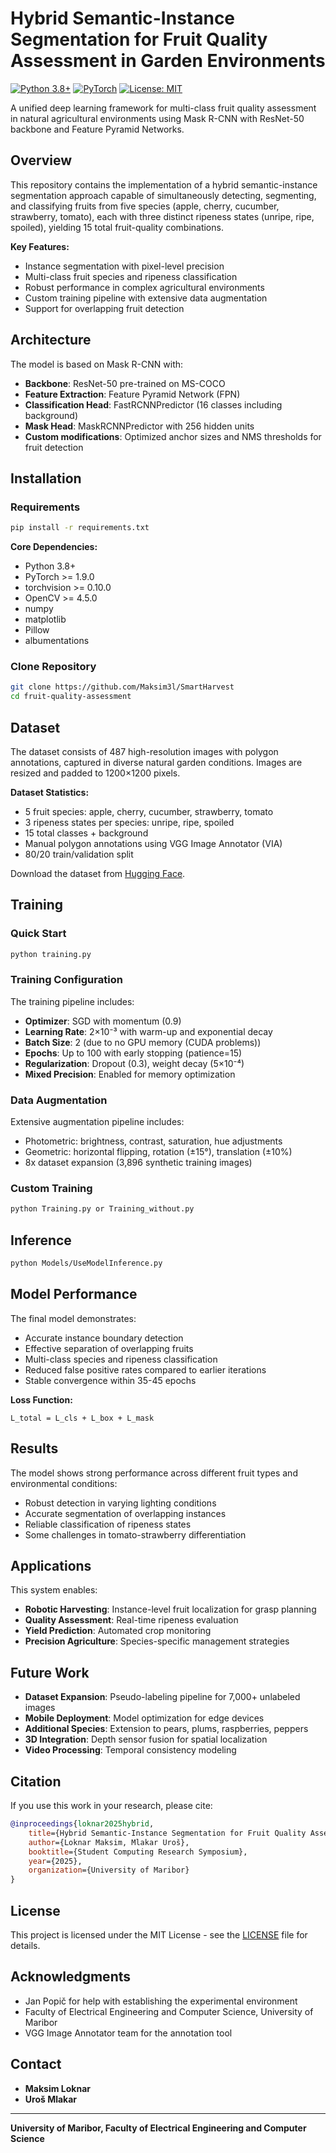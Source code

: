 # Hybrid Semantic-Instance Segmentation for Fruit Quality Assessment in Garden Environments

[![Python 3.8+](https://img.shields.io/badge/python-3.8+-blue.svg)](https://www.python.org/downloads/release/python-380/)
[![PyTorch](https://img.shields.io/badge/PyTorch-%23EE4C2C.svg?style=flat&logo=PyTorch&logoColor=white)](https://pytorch.org/)
[![License: MIT](https://img.shields.io/badge/License-MIT-yellow.svg)](https://opensource.org/licenses/MIT)

A unified deep learning framework for multi-class fruit quality assessment in natural agricultural environments using Mask R-CNN with ResNet-50 backbone and Feature Pyramid Networks.

## Overview

This repository contains the implementation of a hybrid semantic-instance segmentation approach capable of simultaneously detecting, segmenting, and classifying fruits from five species (apple, cherry, cucumber, strawberry, tomato), each with three distinct ripeness states (unripe, ripe, spoiled), yielding 15 total fruit-quality combinations.

**Key Features:**
- Instance segmentation with pixel-level precision
- Multi-class fruit species and ripeness classification
- Robust performance in complex agricultural environments
- Custom training pipeline with extensive data augmentation
- Support for overlapping fruit detection

## Architecture

The model is based on Mask R-CNN with:
- **Backbone**: ResNet-50 pre-trained on MS-COCO
- **Feature Extraction**: Feature Pyramid Network (FPN)
- **Classification Head**: FastRCNNPredictor (16 classes including background)
- **Mask Head**: MaskRCNNPredictor with 256 hidden units
- **Custom modifications**: Optimized anchor sizes and NMS thresholds for fruit detection

## Installation

### Requirements
```bash
pip install -r requirements.txt
```

**Core Dependencies:**
- Python 3.8+
- PyTorch >= 1.9.0
- torchvision >= 0.10.0
- OpenCV >= 4.5.0
- numpy
- matplotlib
- Pillow
- albumentations

### Clone Repository
```bash
git clone https://github.com/Maksim3l/SmartHarvest
cd fruit-quality-assessment
```

## Dataset

The dataset consists of 487 high-resolution images with polygon annotations, captured in diverse natural garden conditions. Images are resized and padded to 1200×1200 pixels.

**Dataset Statistics:**
- 5 fruit species: apple, cherry, cucumber, strawberry, tomato
- 3 ripeness states per species: unripe, ripe, spoiled
- 15 total classes + background
- Manual polygon annotations using VGG Image Annotator (VIA)
- 80/20 train/validation split

Download the dataset from [Hugging Face](TheCoffeeAddict/SmartHarvest).

## Training

### Quick Start
```bash
python training.py
```

### Training Configuration
The training pipeline includes:
- **Optimizer**: SGD with momentum (0.9)
- **Learning Rate**: 2×10⁻³ with warm-up and exponential decay
- **Batch Size**: 2 (due to no GPU memory (CUDA problems))
- **Epochs**: Up to 100 with early stopping (patience=15)
- **Regularization**: Dropout (0.3), weight decay (5×10⁻⁴)
- **Mixed Precision**: Enabled for memory optimization

### Data Augmentation
Extensive augmentation pipeline includes:
- Photometric: brightness, contrast, saturation, hue adjustments
- Geometric: horizontal flipping, rotation (±15°), translation (±10%)
- 8x dataset expansion (3,896 synthetic training images)

### Custom Training
```bash
python Training.py or Training_without.py
```

## Inference

```bash
python Models/UseModelInference.py
```

## Model Performance

The final model demonstrates:
- Accurate instance boundary detection
- Effective separation of overlapping fruits
- Multi-class species and ripeness classification
- Reduced false positive rates compared to earlier iterations
- Stable convergence within 35-45 epochs

**Loss Function:**
```
L_total = L_cls + L_box + L_mask
```

## Results

The model shows strong performance across different fruit types and environmental conditions:
- Robust detection in varying lighting conditions
- Accurate segmentation of overlapping instances
- Reliable classification of ripeness states
- Some challenges in tomato-strawberry differentiation

## Applications

This system enables:
- **Robotic Harvesting**: Instance-level fruit localization for grasp planning
- **Quality Assessment**: Real-time ripeness evaluation
- **Yield Prediction**: Automated crop monitoring
- **Precision Agriculture**: Species-specific management strategies

## Future Work

- **Dataset Expansion**: Pseudo-labeling pipeline for 7,000+ unlabeled images
- **Mobile Deployment**: Model optimization for edge devices
- **Additional Species**: Extension to pears, plums, raspberries, peppers
- **3D Integration**: Depth sensor fusion for spatial localization
- **Video Processing**: Temporal consistency modeling

## Citation

If you use this work in your research, please cite:

```bibtex
@inproceedings{loknar2025hybrid,
    title={Hybrid Semantic-Instance Segmentation for Fruit Quality Assessment in Garden Environments},
    author={Loknar Maksim, Mlakar Uroš},
    booktitle={Student Computing Research Symposium},
    year={2025},
    organization={University of Maribor}
}
```

## License

This project is licensed under the MIT License - see the [LICENSE](LICENSE) file for details.

## Acknowledgments

- Jan Popič for help with establishing the experimental environment
- Faculty of Electrical Engineering and Computer Science, University of Maribor
- VGG Image Annotator team for the annotation tool

## Contact

- **Maksim Loknar**
- **Uroš Mlakar**

---

**University of Maribor, Faculty of Electrical Engineering and Computer Science**